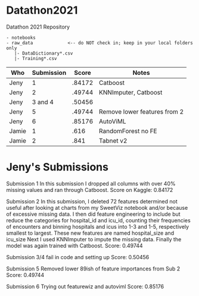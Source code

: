 # Datathon2021
Datathon 2021 Repository 

```
- notebooks
- raw_data             <-- do NOT check in; keep in your local folders only
   |- DataDictionary*.csv
   |- Training*.csv
```

|Who|Submission|Score|Notes|
|---|---|---|---|
|Jeny|1|.84172|Catboost|
|Jeny|2|.49744|KNNImputer, Catboost|
|Jeny|3 and 4|.50456||
|Jeny|5|.49744|Remove lower features from 2|
|Jeny|6|.85176|AutoViML|
|Jamie|1|.616|RandomForest no FE|
|Jamie|2|.841|Tabnet v2|

# Jeny's Submissions
Submission 1
   In this submission I dropped all columns with over 40% missing values and ran through Catboost. 
   Score on Kaggle: 0.84172

Submission 2
   In this submission, I deleted 72 features determined not useful after looking at charts from my SweetViz notebook and/or because of excessive missing data.
   I then did feature engineering to include but reduce the categories for hospital_id and icu_id, counting their frequencies of encounters and binning hospitals
   and icus into 1-3 and 1-5, respectively smallest to largest.  These new features are named hospital_size and icu_size
   Next I used KNNImputer to impute the missing data.
   Finally the model was again trained with Catboost.
   Score: 0.49744

Submission 3/4
   fail in code and setting up
   Score:  0.50456

Submission 5
   Removed lower 89ish of feature importances from Sub 2
   Score: 0.49744

Submission 6
   Trying out featurewiz and autoviml
   Score: 0.85176

